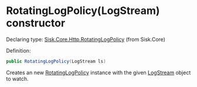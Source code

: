 <!--

Copyrights 2023 Sisk Framework - CypherPotato
Published under MIT license

!!! DO NOT EDIT THIS FILE !!!
This file was generated by a tool in the Sisk package. To edit the information in this documentation,
edit the XML documentation present in the Sisk source code.

-->


# RotatingLogPolicy(LogStream) constructor

Declaring type: [Sisk.Core.Http.RotatingLogPolicy](/spec/Sisk.Core.Http.RotatingLogPolicy.md) (from Sisk.Core)


Definition:

```cs
public RotatingLogPolicy(LogStream ls)
```

Creates an new <a href="/spec/Sisk.Core.Http.RotatingLogPolicy.md">RotatingLogPolicy</a> instance with the given <a href="/spec/Sisk.Core.Http.LogStream.md">LogStream</a> object to watch.

